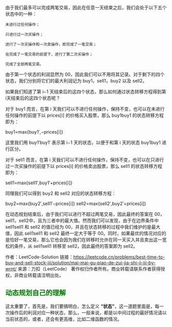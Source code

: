 
由于我们最多可以完成两笔交易，因此在任意一天结束之后，我们会处于以下五个状态中的一种：

    未进行过任何操作；

    只进行过一次买操作；

    进行了一次买操作和一次卖操作，即完成了一笔交易；

    在完成了一笔交易的前提下，进行了第二次买操作；

    完成了全部两笔交易。

由于第一个状态的利润显然为 00，因此我们可以不用将其记录。对于剩下的四个状态，我们分别将它们的最大利润记为 buy1​，sell1​，buy2​ 以及 sell2​。

如果我们知道了第 i−1 天结束后的这四个状态，那么如何通过状态转移方程得到第 i天结束后的这四个状态呢？

对于 buy1​ 而言，在第 i 天我们可以不进行任何操作，保持不变，也可以在未进行任何操作的前提下以 prices[i] 的价格买入股票，那么 buy1buy1​ 的状态转移方程即为：

buy1=max⁡{buy1′,−prices[i]}

这里我们用 buy1′buy1′​ 表示第 i−1 天的状态，以便于和第 i 天的状态 buy1buy1​ 进行区分。

对于 sell1​ 而言，在第 i 天我们可以不进行任何操作，保持不变，也可以在只进行过一次买操作的前提下以 prices[i] 的价格卖出股票，那么 sell1​ 的状态转移方程即为：

sell1=max⁡{sell1′,buy1′+prices[i]}

同理我们可以得到 buy2​ 和 sell2​ 对应的状态转移方程：

buy2=max⁡{buy2′,sell1′−prices[i]}
sell2=max⁡{sell2′,buy2′+prices[i]}



在动态规划结束后，由于我们可以进行不超过两笔交易，因此最终的答案在 00，sell1​，sell2​ 中，且为三者中的最大值。然而我们可以发现，由于在边界条件中 sell1sell1​ 和 sell2​ 的值已经为 00，并且在状态转移的过程中我们维护的是最大值，因此 sell1sell1​ 和 sell2​ 最终一定大于等于 00。同时，如果最优的情况对应的是恰好一笔交易，那么它也会因为我们在转移时允许在同一天买入并且卖出这一宽松的条件，从 sell1sell1​ 转移至 sell2​，因此最终的答案即为 sell2​。

作者：LeetCode-Solution
链接：https://leetcode.cn/problems/best-time-to-buy-and-sell-stock-iii/solution/mai-mai-gu-piao-de-zui-jia-shi-ji-iii-by-wrnt/
来源：力扣（LeetCode）
著作权归作者所有。商业转载请联系作者获得授权，非商业转载请注明出处。
## <font color=green>动态规划自己的理解</font>

这太重要了，首先是，我们要搞明白，怎么定义 **“状态”**，这一道题里面是，每一次操作后的利润对应一种状态，那么，一般来说，都是以中间过程的最好情况请以当前状态的，或者，还会有更高维，比如二维函数的情况。